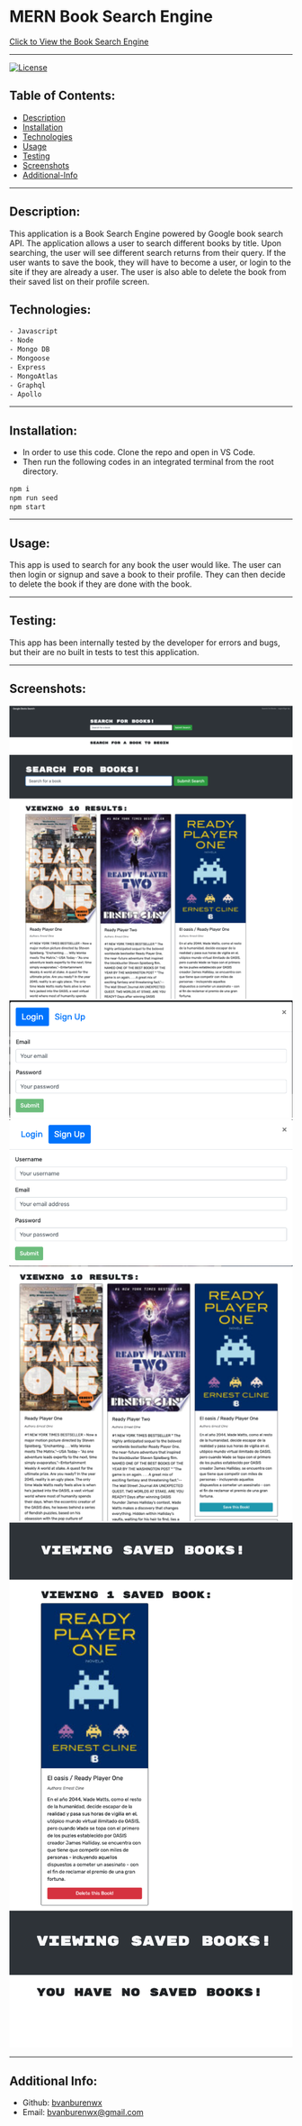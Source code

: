 # MERN Book Search Engine

[Click to View the Book Search Engine ](https://hidden-dawn-47462.herokuapp.com/)

---
[![License](https://img.shields.io/badge/License-MIT-yellow.svg)](https://opensource.org/licenses/MIT)

## Table of Contents:
- [Description](#description)
- [Installation](#installation)
- [Technologies](#technologies)
- [Usage](#usage)
- [Testing](#testing)
- [Screenshots](#screenshots)
- [Additional-Info](#additional-info)

---

## Description:

This application is a Book Search Engine powered by Google book search API. The application allows a user to search different books by title. Upon searching, the user will see different search returns from their query. If the user wants to save the book, they will have to become a user, or login to the site if they are already a user. The user is also able to delete the book from their saved list on their profile screen. 

## Technologies:
```
- Javascript
- Node
- Mongo DB
- Mongoose
- Express
- MongoAtlas
- Graphql
- Apollo
```

---

## Installation: 

- In order to use this code. Clone the repo and open in VS Code.
- Then run the following codes in an integrated terminal from the root directory.

```
npm i
npm run seed
npm start
```

---

## Usage: 

This app is used to search for any book the user would like. The user can then login or signup and save a book to their profile. They can then decide to delete the book if they are done with the book. 


---

## Testing:

This app has been internally tested by the developer for errors and bugs, but their are no built in tests to test this application. 

---

## Screenshots:

![HomePage](Images/HomePage.png)
![Unlogged Search](Images/UnloggedInSearch.png)
![Login Modal](Images/LoginModal.png)
![Signup Modal](Images/SignUpModal.png)
![Logged In Search](Images/LoggedInSearch.png)
![Profile with Saved Book](Images/ProfileWithSavedBook.png)
![Profile after book has been deleted](Images/ProfileAfterBookDelete.png)

---

## Additional Info:
- Github: [bvanburenwx](https://github.com/bvanburenwx)
- Email: bvanburenwx@gmail.com
